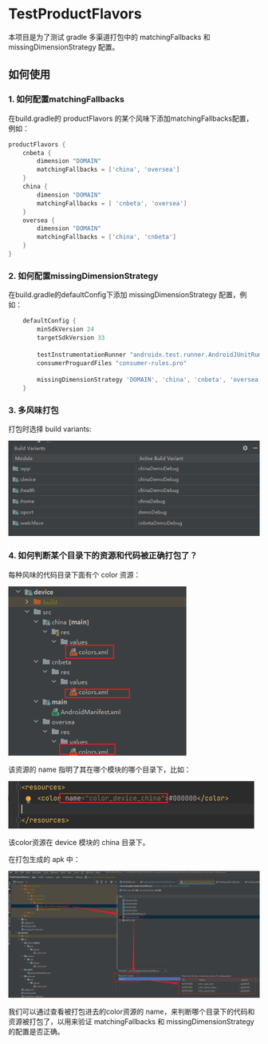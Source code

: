 # TestProductFlavors

本项目是为了测试 gradle 多渠道打包中的 matchingFallbacks 和 missingDimensionStrategy 配置。



## 如何使用

### 1. 如何配置matchingFallbacks

在build.gradle的 productFlavors 的某个风味下添加matchingFallbacks配置，例如：

```groovy
productFlavors {
    cnbeta {
        dimension "DOMAIN"
        matchingFallbacks = ['china', 'oversea']
    }
    china {
        dimension "DOMAIN"
        matchingFallbacks = [ 'cnbeta', 'oversea']
    }
    oversea {
        dimension "DOMAIN"
        matchingFallbacks = ['china', 'cnbeta']
    }
}
```

### 2. 如何配置missingDimensionStrategy

在build.gradle的defaultConfig下添加 missingDimensionStrategy 配置，例如：

```groovy
    defaultConfig {
        minSdkVersion 24
        targetSdkVersion 33

        testInstrumentationRunner "androidx.test.runner.AndroidJUnitRunner"
        consumerProguardFiles "consumer-rules.pro"

        missingDimensionStrategy 'DOMAIN', 'china', 'cnbeta', 'oversea'
    }
```

### 3. 多风味打包

打包时选择 build variants:

![1](https://github.com/haochen0224/TestProductFlavors/blob/main/readmeImages/1.png?raw=true)

### 4. 如何判断某个目录下的资源和代码被正确打包了？

每种风味的代码目录下面有个 color 资源：

![2](https://github.com/haochen0224/TestProductFlavors/blob/main/readmeImages/2.png?raw=true)

该资源的 name 指明了其在哪个模块的哪个目录下，比如：

![3](https://github.com/haochen0224/TestProductFlavors/blob/main/readmeImages/3.png?raw=true)

该color资源在 device 模块的 china 目录下。

在打包生成的 apk 中：

![4](https://github.com/haochen0224/TestProductFlavors/blob/main/readmeImages/4.png?raw=true)

我们可以通过查看被打包进去的color资源的 name，来判断哪个目录下的代码和资源被打包了，以用来验证 matchingFallbacks 和 missingDimensionStrategy 的配置是否正确。
